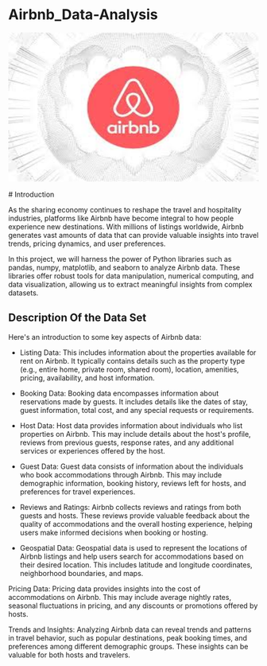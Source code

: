# Airbnb_Data-Analysis
<p align="center">
  <img width="600" height="300" src="airbnb_logo.jpeg">
</p>
# Introduction

As the sharing economy continues to reshape the travel and hospitality industries, platforms like Airbnb have become integral to how people experience new destinations. With millions of listings worldwide, Airbnb generates vast amounts of data that can provide valuable insights into travel trends, pricing dynamics, and user preferences.

In this project, we will harness the power of Python libraries such as pandas, numpy, matplotlib, and seaborn to analyze Airbnb data. These libraries offer robust tools for data manipulation, numerical computing, and data visualization, allowing us to extract meaningful insights from complex datasets.
## Description Of the Data Set ##

Here's an introduction to some key aspects of Airbnb data:

- Listing Data: This includes information about the properties available for rent on Airbnb. It typically contains details such as the property type (e.g., entire home, private room, shared room), location, amenities, pricing, availability, and host information.

- Booking Data: Booking data encompasses information about reservations made by guests. It includes details like the dates of stay, guest information, total cost, and any special requests or requirements.

- Host Data: Host data provides information about individuals who list properties on Airbnb. This may include details about the host's profile, reviews from previous guests, response rates, and any additional services or experiences offered by the host.

- Guest Data: Guest data consists of information about the individuals who book accommodations through Airbnb. This may include demographic information, booking history, reviews left for hosts, and preferences for travel experiences.

- Reviews and Ratings: Airbnb collects reviews and ratings from both guests and hosts. These reviews provide valuable feedback about the quality of accommodations and the overall hosting experience, helping users make informed decisions when booking or hosting.

- Geospatial Data: Geospatial data is used to represent the locations of Airbnb listings and help users search for accommodations based on their desired location. This includes latitude and longitude coordinates, neighborhood boundaries, and maps.

Pricing Data: Pricing data provides insights into the cost of accommodations on Airbnb. This may include average nightly rates, seasonal fluctuations in pricing, and any discounts or promotions offered by hosts.

Trends and Insights: Analyzing Airbnb data can reveal trends and patterns in travel behavior, such as popular destinations, peak booking times, and preferences among different demographic groups. These insights can be valuable for both hosts and travelers.
